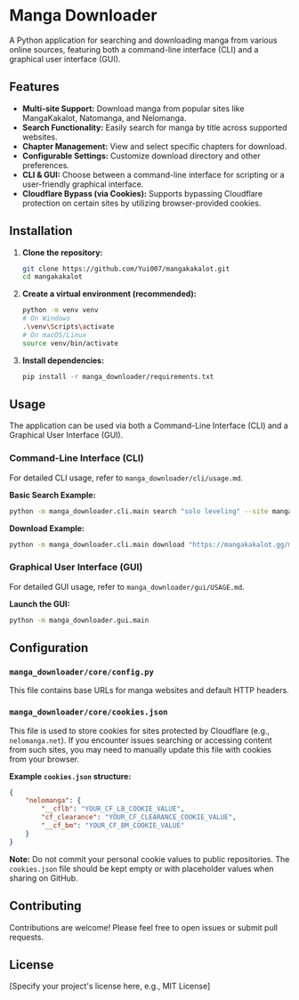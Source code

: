 # Manga Downloader

A Python application for searching and downloading manga from various online sources, featuring both a command-line interface (CLI) and a graphical user interface (GUI).

## Features

-   **Multi-site Support:** Download manga from popular sites like MangaKakalot, Natomanga, and Nelomanga.
-   **Search Functionality:** Easily search for manga by title across supported websites.
-   **Chapter Management:** View and select specific chapters for download.
-   **Configurable Settings:** Customize download directory and other preferences.
-   **CLI & GUI:** Choose between a command-line interface for scripting or a user-friendly graphical interface.
-   **Cloudflare Bypass (via Cookies):** Supports bypassing Cloudflare protection on certain sites by utilizing browser-provided cookies.

## Installation

1.  **Clone the repository:**
    ```bash
    git clone https://github.com/Yui007/mangakakalot.git
    cd mangakakalot
    ```

2.  **Create a virtual environment (recommended):**
    ```bash
    python -m venv venv
    # On Windows
    .\venv\Scripts\activate
    # On macOS/Linux
    source venv/bin/activate
    ```

3.  **Install dependencies:**
    ```bash
    pip install -r manga_downloader/requirements.txt
    ```

## Usage

The application can be used via both a Command-Line Interface (CLI) and a Graphical User Interface (GUI).

### Command-Line Interface (CLI)

For detailed CLI usage, refer to `manga_downloader/cli/usage.md`.

**Basic Search Example:**
```bash
python -m manga_downloader.cli.main search "solo leveling" --site mangakakalot
```

**Download Example:**
```bash
python -m manga_downloader.cli.main download "https://mangakakalot.gg/manga/solo-leveling" --chapters-range "1-5"
```

### Graphical User Interface (GUI)

For detailed GUI usage, refer to `manga_downloader/gui/USAGE.md`.

**Launch the GUI:**
```bash
python -m manga_downloader.gui.main
```

## Configuration

### `manga_downloader/core/config.py`

This file contains base URLs for manga websites and default HTTP headers.

### `manga_downloader/core/cookies.json`

This file is used to store cookies for sites protected by Cloudflare (e.g., `nelomanga.net`). If you encounter issues searching or accessing content from such sites, you may need to manually update this file with cookies from your browser.

**Example `cookies.json` structure:**
```json
{
    "nelomanga": {
        "__cflb": "YOUR_CF_LB_COOKIE_VALUE",
        "cf_clearance": "YOUR_CF_CLEARANCE_COOKIE_VALUE",
        "__cf_bm": "YOUR_CF_BM_COOKIE_VALUE"
    }
}
```
**Note:** Do not commit your personal cookie values to public repositories. The `cookies.json` file should be kept empty or with placeholder values when sharing on GitHub.

## Contributing

Contributions are welcome! Please feel free to open issues or submit pull requests.

## License

[Specify your project's license here, e.g., MIT License]
